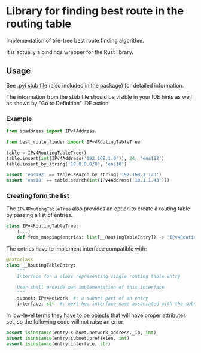 # Library for finding best route in the routing table

Implementation of trie-tree best route finding algorithm.

It is actually a bindings wrapper for the Rust library.

## Usage

See [.pyi stub file](https://github.com/KRunchPL/best-route-finder/blob/master/py-best-route-finder/best_route_finder/best_route_finder.pyi) (also included in the package) for detailed information.

The information from the stub file should be visible in your IDE hints as well as shown by "Go to Definition" IDE action.

### Example

```python
from ipaddress import IPv4Address

from best_route_finder import IPv4RoutingTableTree

table = IPv4RoutingTableTree()
table.insert(int(IPv4Address('192.168.1.0')), 24, 'ens192')
table.insert_by_string('10.0.0.0/8', 'ens10')

assert 'ens192' == table.search_by_string('192.168.1.123')
assert 'ens10' == table.search(int(IPv4Address('10.1.1.43')))
```

### Creating form the list

The `IPv4RoutingTableTree` also provides an option to create a routing table by passing a list of entries.

```python
class IPv4RoutingTableTree:
    (...)
    def from_mapping(entries: list[__RoutingTableEntry]) -> 'IPv4RoutingTableTree': ...
```

The entries have to implement interface compatible with:

```python
@dataclass
class __RoutingTableEntry:
    """
    Interface for a class representing single routing table entry

    User shall provide own implementation of this interface
    """
    subnet: IPv4Network  #: a subnet part of an entry
    interface: str  #: next-hop interface name associated with the subnet
```

In low-level terms they have to be objects that will have proper attributes set, so the following code will not raise an error:

```python
assert isinstance(entry.subnet.network_address._ip, int)
assert isinstance(entry.subnet.prefixlen, int)
assert isinstance(entry.interface, str)
```
